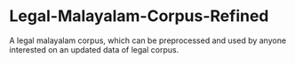 # Legal-Malayalam-Corpus-Refined
A legal malayalam corpus, which can be preprocessed and used by anyone interested on an updated data of legal corpus.
